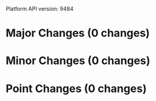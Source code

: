 Platform API version: 9484




# Major Changes (0 changes)


# Minor Changes (0 changes)


# Point Changes (0 changes)
